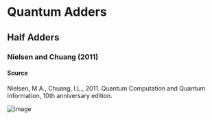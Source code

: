# Quantum Adders

## Half Adders

### Nielsen and Chuang (2011)
#### Source
Nielsen, M.A., Chuang, I.L., 2011. Quantum Computation and Quantum Information, 10th anniversary edition. 

![image](https://github.com/nelsongarrido/quantumAdders-/assets/6036814/1556c27b-8616-4284-b1bb-926274a8d498)
